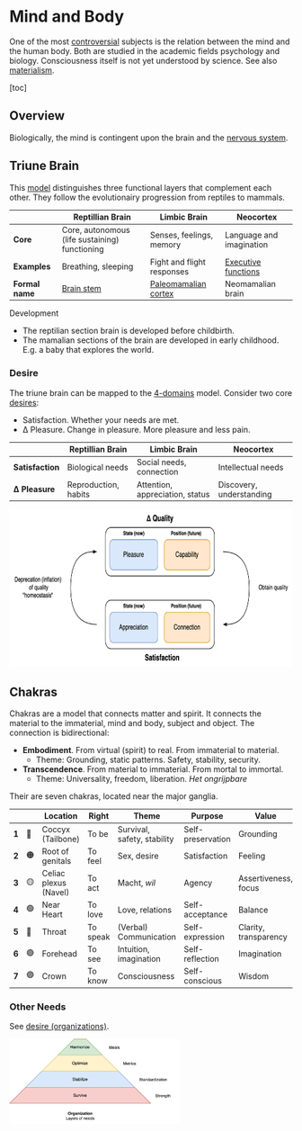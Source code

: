 # Mind and Body

One of the most [controversial](https://en.wikipedia.org/wiki/Mind%E2%80%93body_problem) subjects is the relation between the mind and the human body. Both are studied in the academic fields psychology and biology. Consciousness itself is not yet understood by science. See also [materialism](../metaphysics/materialism.md).

[toc]

## Overview

Biologically, the mind is contingent upon the brain and the [nervous system](nervous-system.md). 



## Triune Brain

This [model](https://en.wikipedia.org/wiki/Triune_brain) distinguishes three functional layers that complement each other. They follow the evolutionairy progression from reptiles to mammals.

|                 | Reptillian Brain                                      | Limbic Brain                                                 | Neocortex                                                    |
| --------------- | ----------------------------------------------------- | ------------------------------------------------------------ | ------------------------------------------------------------ |
| **Core**        | Core, autonomous (life sustaining) functioning        | Senses, feelings, memory                                     | Language and imagination                                     |
| **Examples**    | Breathing, sleeping                                   | Fight and flight responses                                   | [Executive functions](https://en.wikipedia.org/wiki/Executive_functions) |
| **Formal name** | [Brain stem](https://en.wikipedia.org/wiki/Brainstem) | [Paleomamalian cortex](https://en.wikipedia.org/wiki/Limbic_system) | Neomamalian brain                                            |

Development

- The reptilian section brain is developed before childbirth.
- The mamalian sections of the brain are developed in early childhood. E.g. a baby that explores the world.



### Desire

The triune brain can be mapped to the [4-domains](../metaphysics/domains.md) model. Consider two core [desires](../subjects/desire.md):

- Satisfaction. Whether your needs are met.
- Δ Pleasure. Change in pleasure. More pleasure and less pain.

|                  | Reptillian Brain     | Limbic Brain                    | Neocortex                |
| ---------------- | -------------------- | ------------------------------- | ------------------------ |
| **Satisfaction** | Biological needs     | Social needs, connection        | Intellectual needs       |
| **Δ Pleasure**   | Reproduction, habits | Attention, appreciation, status | Discovery, understanding |

<img src="../img/cycle-desire-satisfaction.png" alt="desire-satisfaction" style="height:20em;" />



## Chakras

Chakras are a model that connects matter and spirit. It connects the material to the immaterial, mind and body, subject and object. The connection is bidirectional:

- **Embodiment**. From virtual (spirit) to real. From immaterial to material.
  - Theme: Grounding, static patterns. Safety, stability, security.
- **Transcendence**. From material to immaterial. From mortal to immortal.
  - Theme: Universality, freedom, liberation. *Het ongrijpbare*



Their are seven chakras, located near the major ganglia.

|       |      | Location              | Right    | Theme                       | Purpose           | Value                 | Demon       |
| ----- | ---- | --------------------- | -------- | --------------------------- | ----------------- | --------------------- | ----------- |
| **1** | 🔴    | Coccyx (Tailbone)     | To be    | Survival, safety, stability | Self-preservation | Grounding             | Fear        |
| **2** | 🟠    | Root of genitals      | To feel  | Sex, desire                 | Satisfaction      | Feeling               | Guilt       |
| **3** | 🟡    | Celiac plexus (Navel) | To act   | Macht, *wil*                | Agency            | Assertiveness, focus  | Shame       |
| **4** | 🟢    | Near Heart            | To love  | Love, relations             | Self-acceptance   | Balance               | Sadness     |
| **5** | 🔵    | Throat                | To speak | (Verbal) Communication      | Self-expression   | Clarity, transparency | Lies        |
| **6** | 🟣    | Forehead              | To see   | Intuition, imagination      | Self-reflection   | Imagination           | Illusion    |
| **7** | 🟣    | Crown                 | To know  | Consciousness               | Self-conscious    | Wisdom                | Attachement |



### Other Needs

See [desire (organizations)](systems/desire.md).

<img src="../img/pyramid-organiational-desire.png" alt="organiational-desire" style="width:60%;" />
